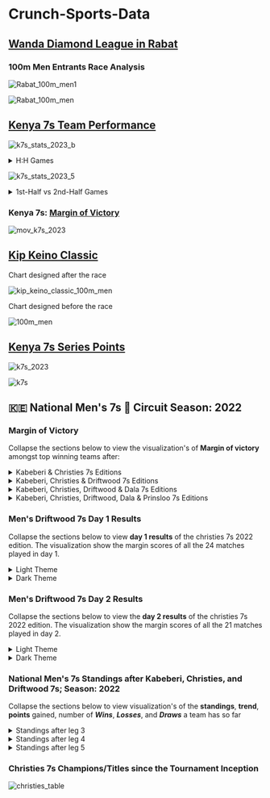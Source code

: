 # Crunch-Sports-Data
## [Wanda Diamond League in Rabat](https://github.com/manassehoduor/Crunch-Sports-Data/tree/main/Track%20%26%20Field%20Sports/Men/100%20m)

### 100m Men Entrants Race Analysis

![Rabat_100m_men1](https://github.com/manassehoduor/Crunch-Sports-Data/assets/20558188/d8373028-3afa-4af7-b5cc-c3a94c095b7f)

![Rabat_100m_men](https://github.com/manassehoduor/Crunch-Sports-Data/assets/20558188/c7e4e2f6-9e14-477b-bbd1-567d65d96486)

## [Kenya 7s Team Performance](https://github.com/manassehoduor/Crunch-Sports-Data/tree/main/Kenya_7s/Season_2023)

![k7s_stats_2023_b](https://github.com/manassehoduor/Crunch-Sports-Data/assets/20558188/cd43b54e-a4d2-4a7c-bfbe-97ed68865490)

<details><summary>H:H Games</summary>

![k7s_stats_2023_a](https://github.com/manassehoduor/Crunch-Sports-Data/assets/20558188/791d6678-bfbf-463d-b66c-e1fad55f33da)

</details>

![k7s_stats_2023_5](https://github.com/manassehoduor/Crunch-Sports-Data/assets/20558188/5e4e00da-c1cf-4bec-97fc-4217a124732d)

<details><summary>1st-Half vs 2nd-Half Games</summary>

![k7s_stats_2023_1](https://github.com/manassehoduor/Crunch-Sports-Data/assets/20558188/58fd9b96-f9d8-4691-9eda-cc611f4f61f1)
![k7s_stats_2023_2](https://github.com/manassehoduor/Crunch-Sports-Data/assets/20558188/9b0e4bac-fc88-40b7-9aab-531d84d49ab1)
![k7s_stats_2023_3](https://github.com/manassehoduor/Crunch-Sports-Data/assets/20558188/983f145e-b723-4986-b143-59e6b13befcc)
![k7s_stats_2023_4](https://github.com/manassehoduor/Crunch-Sports-Data/assets/20558188/80c18ecc-816f-4eee-9baa-ff213bb8b159)
![k7s_stats_2023_6](https://github.com/manassehoduor/Crunch-Sports-Data/assets/20558188/9e637218-8653-4aa1-a9b3-79a7048dcdea)
 
</details>

### Kenya 7s: [Margin of Victory]((https://github.com/manassehoduor/Crunch-Sports-Data/tree/main/Kenya_7s/Season_2023))

![mov_k7s_2023](https://github.com/manassehoduor/Crunch-Sports-Data/assets/20558188/31a9c9ac-6c58-4a97-9b35-5ec4fd64e3b7)

## [Kip Keino Classic](https://github.com/manassehoduor/Crunch-Sports-Data/tree/main/Track%20%26%20Field%20Sports/Men/100%20m)

Chart designed after the race

![kip_keino_classic_100m_men](https://github.com/manassehoduor/Crunch-Sports-Data/assets/20558188/213e4685-9323-4612-8dad-7226e287ae2f)

Chart designed before the race

![100m_men](https://github.com/manassehoduor/Crunch-Sports-Data/assets/20558188/307045fc-9d89-4df9-b7cb-42c603206243)

## [Kenya 7s Series Points](https://github.com/manassehoduor/Crunch-Sports-Data/tree/main/Kenya_7s/Season_2023)

![k7s_2023](https://github.com/manassehoduor/Crunch-Sports-Data/assets/20558188/d0a5c176-ad4b-4a1a-9ddd-e8fc8e3e7060)

![k7s](https://github.com/manassehoduor/Crunch-Sports-Data/assets/20558188/31fa1ffd-de8c-458b-aa68-8cf82a5bafe9)

## :kenya: National Men's 7s :rugby_football: Circuit Season: 2022

### Margin of Victory

Collapse the sections below to view the visualization's of **Margin of victory** amongst top winning teams after:

<details><summary>Kabeberi & Christies 7s Editions</summary>
  
![#Margin of Victory](https://user-images.githubusercontent.com/20558188/174490282-ced7842b-0811-4226-8b6d-62918f4df1dc.png)
  
</details>

<details><summary>Kabeberi, Christies & Driftwood 7s Editions</summary> 
  
![#Margin of Victory#3](https://user-images.githubusercontent.com/20558188/175767561-0f401dd7-d53f-4e19-8fbf-d7d3e812272f.png)
  
</details>

<details><summary>Kabeberi, Christies, Driftwood & Dala 7s Editions</summary>
  
![#Margin of Victory#4](https://user-images.githubusercontent.com/20558188/177976668-cd3e03f8-519a-4dd9-8c78-069d13f59892.png)
  
</details>

<details><summary>Kabeberi, Christies, Driftwood, Dala & Prinsloo 7s Editions</summary>
  
![#Margin of Victory#5](https://user-images.githubusercontent.com/20558188/178668239-18e28694-3d0c-4ca2-a6ab-bab69780dda1.png)
  
</details>

### Men's Driftwood 7s Day 1 Results

Collapse the sections below to view **day 1 results** of the christies 7s 2022 edition. The visualization show the margin scores of all the 24 matches played in day 1.

<details><summary>Light Theme</summary>

![2022_Driftwood7s_D1](https://user-images.githubusercontent.com/20558188/174490398-8453cc02-da4a-4c80-a564-62cd1dbbfd9f.png)

</details>

<details><summary>Dark Theme</summary>

![2022_Driftwood7s_D2](https://user-images.githubusercontent.com/20558188/174490410-a01dfc97-1c43-4378-9313-1e49580df038.png)

</details>

### Men's Driftwood 7s Day 2 Results

Collapse the sections below to view the **day 2 results** of the christies 7s 2022 edition. The visualization show the margin scores of all the 21 matches played in day 2.

<details><summary>Light Theme</summary>

![2022_Driftwood7s_D2_f](https://user-images.githubusercontent.com/20558188/174519029-b095458c-7383-498c-ad8a-96a8e75f714e.png)

</details>

<details><summary>Dark Theme</summary>

![2022_Driftwood7s_D2f](https://user-images.githubusercontent.com/20558188/174519049-6f74d6db-dae0-4924-8fe5-d60f571d4929.png)

</details>

### National Men's 7s Standings after Kabeberi, Christies, and Driftwood 7s; Season: 2022

Collapse the sections below to view visualization's of the **standings**, **trend**, **points** gained, number of ***Wins***, ***Losses***, and ***Draws*** a team has so far

<details><summary>Standings after leg 3</summary>
  
![standings_rnd3_A](https://user-images.githubusercontent.com/20558188/175366733-e2a73483-5d1f-431d-9e34-736c2f8b008d.png)

![standings_rnd3_B](https://user-images.githubusercontent.com/20558188/175366748-58da4f46-9d83-45d3-93b6-c28e5bea1dd4.png)

</details>

<details><summary>Standings after leg 4</summary>

![standings_rnd4_A](https://user-images.githubusercontent.com/20558188/177495578-a124fe09-fbd1-4cd2-ba56-d78d039cb039.png)

![standings_rnd4_B](https://user-images.githubusercontent.com/20558188/177495567-9a443771-bb60-44e4-9b21-78d1dfca3372.png)

</details>

<details><summary>Standings after leg 5</summary>

![standings_rnd5_A](https://user-images.githubusercontent.com/20558188/178668569-38cc8171-d06d-4af4-829e-700e576681dc.png)

![standings_rnd5_B](https://user-images.githubusercontent.com/20558188/178668575-2fbc2a03-998d-4afb-b316-4ee28a01ae23.png)

</details>

### Christies 7s Champions/Titles since the Tournament Inception

![christies_table](https://user-images.githubusercontent.com/20558188/175368160-0f04b78e-4811-4b4b-ac1d-aeaeb0601b7c.png)


